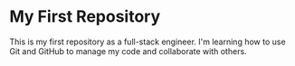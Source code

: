 # My First Repository

This is my first repository as a full-stack engineer. I'm learning how to use Git and GitHub to manage my code and collaborate with others.

